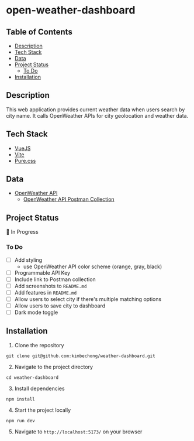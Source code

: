 # open-weather-dashboard

## Table of Contents

- [Description](#description)
- [Tech Stack](#tech-stack)
- [Data](#data)
- [Project Status](#project-status)
    - [To Do](#to-do)
- [Installation](#installation)

## Description

This web application provides current weather data when users search by city name. It calls OpenWeather APIs for city geolocation and weather data.

## Tech Stack

-   [VueJS](https://vuejs.org/)
-   [Vite](https://vite.dev/)
-   [Pure.css](https://pure-css.github.io/)

## Data
-   [OpenWeather API](https://openweathermap.org/api)
    -   [OpenWeather API Postman Collection](https://www.postman.com/kimbechong/workspace/kimbechong/collection/15185265-3ac01b40-4463-49c8-b5a0-c6f6bbb88e15?action=share&creator=15185265)

## Project Status

🚧 In Progress

### To Do

-   [ ] Add styling
    -   use OpenWeather API color scheme (orange, gray, black)
-   [ ] Programmable API Key
-   [ ] Include link to Postman collection
-   [ ] Add screenshots to `README.md`
-   [ ] Add features in `README.md`
-   [ ] Allow users to select city if there's multiple matching options
-   [ ] Allow users to save city to dashboard
-   [ ] Dark mode toggle

## Installation

1. Clone the repository

```shell
git clone git@github.com:kimbechong/weather-dashboard.git
```

2. Navigate to the project directory

```shell
cd weather-dashboard
```

3. Install dependencies

```shell
npm install
```

4. Start the project locally

```shell
npm run dev
```

5. Navigate to `http://localhost:5173/` on your browser
